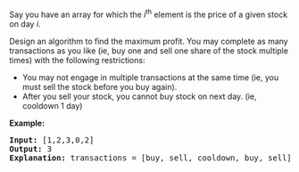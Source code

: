 <div><p>Say you have an array for which the <i>i</i><sup>th</sup> element is the price of a given stock on day <i>i</i>.</p>

<p>Design an algorithm to find the maximum profit. You may complete as many transactions as you like (ie, buy one and sell one share of the stock multiple times) with the following restrictions:</p>

<ul>
	<li>You may not engage in multiple transactions at the same time (ie, you must sell the stock before you buy again).</li>
	<li>After you sell your stock, you cannot buy stock on next day. (ie, cooldown 1 day)</li>
</ul>

<p><b>Example:</b></p>

<pre><strong>Input:</strong> [1,2,3,0,2]
<strong>Output: </strong>3 
<strong>Explanation:</strong> transactions = [buy, sell, cooldown, buy, sell]
</pre></div>